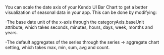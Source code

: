 You can scale the date axis of your Kendo UI Bar Chart to get a better visualization of seasonal data in your app. This can be done by modifying:

-The base date unit of the x-axis through the categoryAxis.baseUnit attribute, which takes seconds, minutes, hours, days, week, months and years.

-The default aggregates of the series through the series -> aggregate chart setting, which takes max, min, sum, avg and count.
